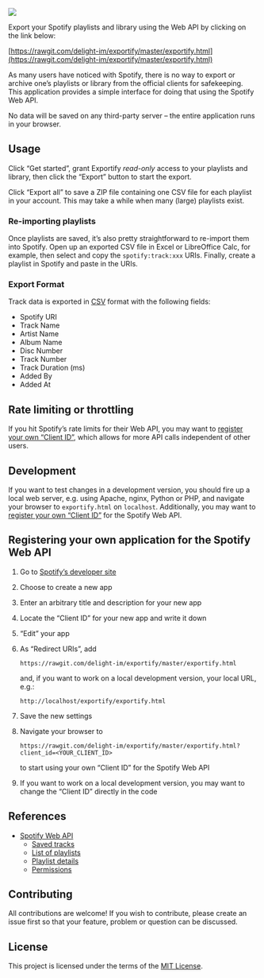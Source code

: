 <a href="https://rawgit.com/delight-im/exportify/master/exportify.html"><img src="screenshot.png"/></a>

Export your Spotify playlists and library using the Web API by clicking on the link below:

[https://rawgit.com/delight-im/exportify/master/exportify.html](https://rawgit.com/delight-im/exportify/master/exportify.html)

As many users have noticed with Spotify, there is no way to export or archive one’s playlists or library from the official clients for safekeeping. This application provides a simple interface for doing that using the Spotify Web API.

No data will be saved on any third-party server – the entire application runs in your browser.

## Usage

Click “Get started”, grant Exportify *read-only* access to your playlists and library, then click the “Export” button to start the export.

Click “Export all” to save a ZIP file containing one CSV file for each playlist in your account. This may take a while when many (large) playlists exist.

### Re-importing playlists

Once playlists are saved, it’s also pretty straightforward to re-import them into Spotify. Open up an exported CSV file in Excel or LibreOffice Calc, for example, then select and copy the `spotify:track:xxx` URIs. Finally, create a playlist in Spotify and paste in the URIs.

### Export Format

Track data is exported in [CSV](http://en.wikipedia.org/wiki/Comma-separated_values) format with the following fields:

 * Spotify URI
 * Track Name
 * Artist Name
 * Album Name
 * Disc Number
 * Track Number
 * Track Duration (ms)
 * Added By
 * Added At

## Rate limiting or throttling

If you hit Spotify’s rate limits for their Web API, you may want to [register your own “Client ID”](#registering-your-own-application-for-the-spotify-web-api), which allows for more API calls independent of other users.

## Development

If you want to test changes in a development version, you should fire up a local web server, e.g. using Apache, nginx, Python or PHP, and navigate your browser to `exportify.html` on `localhost`. Additionally, you may want to [register your own “Client ID”](#registering-your-own-application-for-the-spotify-web-api) for the Spotify Web API.

## Registering your own application for the Spotify Web API

 1. Go to [Spotify’s developer site](https://developer.spotify.com/my-applications)
 1. Choose to create a new app
 1. Enter an arbitrary title and description for your new app
 1. Locate the “Client ID” for your new app and write it down
 1. “Edit” your app
 1. As “Redirect URIs”, add

    ```
    https://rawgit.com/delight-im/exportify/master/exportify.html
    ```

    and, if you want to work on a local development version, your local URL, e.g.:

    ```
    http://localhost/exportify/exportify.html
    ```

 1. Save the new settings
 1. Navigate your browser to

    ```
    https://rawgit.com/delight-im/exportify/master/exportify.html?client_id=<YOUR_CLIENT_ID>
    ```

    to start using your own “Client ID” for the Spotify Web API

 1. If you want to work on a local development version, you may want to change the “Client ID” directly in the code

## References

 * [Spotify Web API](https://developer.spotify.com/web-api/)
   * [Saved tracks](https://developer.spotify.com/web-api/get-users-saved-tracks/)
   * [List of playlists](https://developer.spotify.com/web-api/get-list-users-playlists/)
   * [Playlist details](https://developer.spotify.com/web-api/get-playlist/)
   * [Permissions](https://developer.spotify.com/web-api/using-scopes/)

## Contributing

All contributions are welcome! If you wish to contribute, please create an issue first so that your feature, problem or question can be discussed.

## License

This project is licensed under the terms of the [MIT License](https://opensource.org/licenses/MIT).
